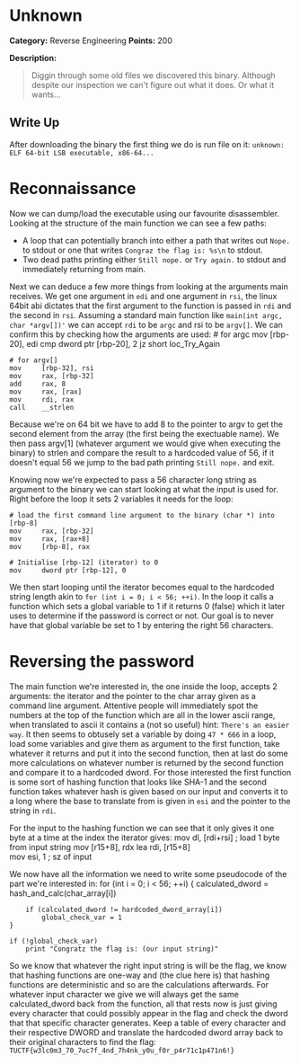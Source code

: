 # Unknown

**Category:** Reverse Engineering
**Points:** 200

**Description:**
> Diggin through some old files we discovered this binary. Although despite our inspection we can't figure out what it does. Or what it wants...

## Write Up

After downloading the binary the first thing we do is run file on it:
`unknown: ELF 64-bit LSB executable, x86-64...`

# Reconnaissance
Now we can dump/load the executable using our favourite disassembler.
Looking at the structure of the main function we can see a few paths:
  - A loop that can potentially branch into either a path that writes out `Nope.` to stdout or one that writes `Congraz the flag is: %s\n` to stdout.
  - Two dead paths printing either `Still nope.` or `Try again.` to stdout and immediately returning from main.

Next we can deduce a few more things from looking at the arguments main receives. 
We get one argument in `edi` and one argument in `rsi`, the linux 64bit abi dictates that the first argument to the function is passed in `rdi` and the second in `rsi`.
Assuming a standard main function like `main(int argc, char *argv[])'` we can accept `rdi` to be `argc` and rsi to be `argv[]`. We can confirm this by checking how the arguments
are used:
	# for argc
	mov     [rbp-20], edi
	cmp     dword ptr [rbp-20], 2
	jz      short loc_Try_Again

	# for argv[]
	mov     [rbp-32], rsi
	mov     rax, [rbp-32]
	add     rax, 8
	mov     rax, [rax]
	mov     rdi, rax
	call    __strlen

Because we're on 64 bit we have to add 8 to the pointer to argv to get the second element from the array (the first being the exectuable name).
We then pass argv[1] (whatever argument we would give when executing the binary) to strlen and compare the result to a hardcoded value of 56, if it doesn't equal 
56 we jump to the bad path printing `Still nope.` and exit.

Knowing now we're expected to pass a 56 character long string as argument to the binary we can start looking at what the input is used for.
Right before the loop it sets 2 variables it needs for the loop:
	
	# load the first command line argument to the binary (char *) into [rbp-8]
	mov     rax, [rbp-32]
	mov     rax, [rax+8]
	mov     [rbp-8], rax

	# Initialise [rbp-12] (iterator) to 0
	mov     dword ptr [rbp-12], 0

We then start looping until the iterator becomes equal to the hardcoded string length akin to `for (int i = 0; i < 56; ++i)`.
In the loop it calls a function which sets a global variable to 1 if it returns 0 (false) which it later uses to determine if the password is correct or not.
Our goal is to never have that global variable be set to 1 by entering the right 56 characters.


# Reversing the password

The main function we're interested in, the one inside the loop, accepts 2 arguments: the iterator and the pointer to the char array given as a command line argument.
Attentive people will immediately spot the numbers at the top of the function which are all in the lower ascii range, when translated to ascii it contains a (not so useful) hint: `There's an easier way`.
It then seems to obtusely set a variable by doing `47 * 666` in a loop, load some variables and give them as argument to the first function, take whatever it returns and put it into the second function, then 
at last do some more calculations on whatever number is returned by the second function and compare it to a hardcoded dword.
For those interested the first function is some sort of hashing function that looks like SHA-1 and the second function takes whatever hash is given based on our input and converts it to a long where the base to translate from is given in `esi` and the pointer to the string in `rdi`.

For the input to the hashing function we can see that it only gives it one byte at a time at the index the iterator gives:
	mov     dl, [rdi+rsi]   ; load 1 byte from input string
	mov     [r15+8], rdx
	lea     rdi, [r15+8]    
	mov     esi, 1          ; sz of input

We now have all the information we need to write some pseudocode of the part we're interested in:
	for (int i = 0; i < 56; ++i)
	{
		calculated_dword = hash_and_calc(char_array[i])
		
		if (calculated_dword != hardcoded_dword_array[i])
			global_check_var = 1
	}

	if (!global_check_var)
		print "Congratz the flag is: (our input string)"

So we know that whatever the right input string is will be the flag, we know that hashing functions are one-way and (the clue here is) that hashing functions are deterministic and so are the calculations afterwards. For whatever input character we give we will always get the same calculated_dword back from the function, all that rests now is just giving every character that could possibly appear in the flag
and check the dword that that specific character generates. Keep a table of every character and their respective DWORD and translate the hardcoded dword array back to their original characters to find the
flag:
`TUCTF{w3lc0m3_70_7uc7f_4nd_7h4nk_y0u_f0r_p4r71c1p471n6!}`